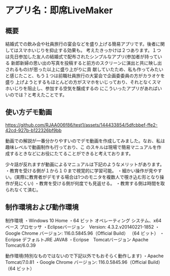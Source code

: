 # アプリ名：即席LiveMaker

## 概要

結婚式での飲み会や社員旅行の宴会などを盛り上げる簡易アプリです。後者に関してはスマホいじりを抑止する効果も。
考えたきっかけは２つあります。１つは先日参加した友人の結婚式で配布されたシンプルなアプリ(参加者が持っている
新郎新婦の思い出の写真を投稿すると前方のスクリーンに演出と共に映し出されるもの)が思った以上に盛り上がりに貢
献していたため、私も作ってみたいと感じたこと、もう１つは前職社員旅行の大宴会で企画委委員の方がカラオケを盛り
上げようとするもほとんどの方がスマホをいじっており、それとなくスマホいじりを阻止し、参加する空気を醸成するの
にこういったアプリがあればいいのでは？と考えたことです。
## 使い方デモ動画
https://github.com/RJAA006f86/test1/assets/144433854/5dfcbbef-ffe2-42cd-927b-b122326bf9bb

動画での解説が一番分かりやすいのでデモ動画を作成してみました。なお、私は趣味レベルで動画制作も行っており、こ
のスキルは現場で簡易マニュアルを作成するときなどにお役にたてることができると考えております。

少々話が反れますが動画によるマニュアルは下記のようなメリットがあります。
・教育を受ける側が１から１０まで視覚的に学習可能。
・細かい操作が見やすい。(実際に教育者がデモする場合は1つのモニタを複数人で覗き込む形となり操作が見にくい)
・教育を受ける側が何度でも見返せる。
・教育する側は時間を取られなくて済む。

## 制作環境および動作環境
制作環境
・Windows 10 Home
・64 ビット オペレーティング システム、x64 ベース プロセッサ
・Eclipseバージョン　Version: 4.3.2.v20140221-1852
・Google Chrome バージョン: 116.0.5845.96（Official Build） （64 ビット）
・Ecripse デフォルトJRE JAVA8
・Ecripse　Tomcatバージョン Apache Tomcat/6.0.39

動作環境(特別なものではないので下記以外でもおそらく動作します)
・Apache Tomcat/7.0.81
・Google Chrome バージョン: 116.0.5845.96（Official Build） （64 ビット）


